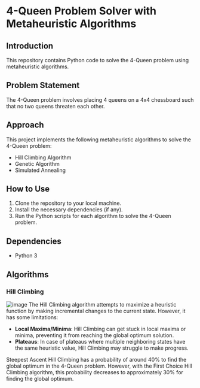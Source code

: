 
# 4-Queen Problem Solver with Metaheuristic Algorithms

## Introduction
This repository contains Python code to solve the 4-Queen problem using metaheuristic algorithms.

## Problem Statement
The 4-Queen problem involves placing 4 queens on a 4x4 chessboard such that no two queens threaten each other.

## Approach
This project implements the following metaheuristic algorithms to solve the 4-Queen problem:
- Hill Climbing Algorithm
- Genetic Algorithm
- Simulated Annealing

## How to Use
1. Clone the repository to your local machine.
2. Install the necessary dependencies (if any).
3. Run the Python scripts for each algorithm to solve the 4-Queen problem.

## Dependencies
- Python 3

## Algorithms
### Hill Climbing
![image](https://github.com/armawwnn/4-Queens-Problem/assets/55153680/4de848b2-e7ec-4eaa-8ff1-a33bc0abfcce)
The Hill Climbing algorithm attempts to maximize a heuristic function by making incremental changes to the current state. However, it has some limitations:
- **Local Maxima/Minima**: Hill Climbing can get stuck in local maxima or minima, preventing it from reaching the global optimum solution.
- **Plateaus**: In case of plateaus where multiple neighboring states have the same heuristic value, Hill Climbing may struggle to make progress.

Steepest Ascent Hill Climbing has a probability of around 40% to find the global optimum in the 4-Queen problem. However, with the First Choice Hill Climbing algorithm, this probability decreases to approximately 30% for finding the global optimum.
